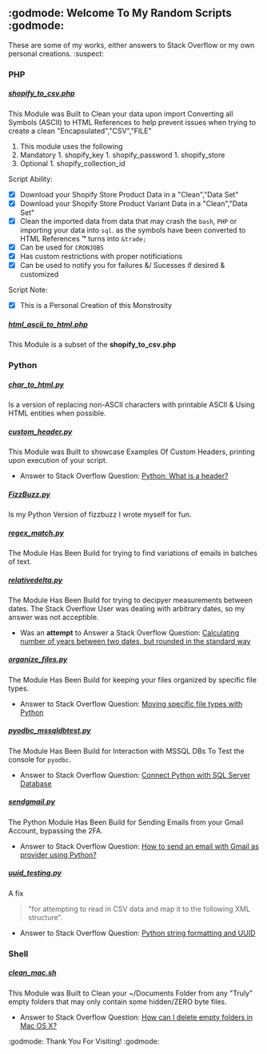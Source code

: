 ## :godmode: Welcome To My Random Scripts :godmode:

These are some of my works, either answers to Stack Overflow or my own personal creations. :suspect:

### PHP
##### [shopify_to_csv.php](https://github.com/JayRizzo/Random_Scripts/blob/master/shopify_to_csv.php)
This Module was Built to Clean your data upon import Converting all Symbols (ASCII) to HTML References to help prevent issues when trying to create a clean "Encapsulated","CSV","FILE"

1. This module uses the following
  1. Mandatory
    1. shopify_key
    1. shopify_password
    1. shopify_store 
  1. Optional
    1. shopify_collection_id

Script Ability:

- [x] Download your Shopify Store Product Data in a "Clean","Data Set"
- [x] Download your Shopify Store Product Variant Data in a "Clean","Data Set"
- [x] Clean the imported data from data that may crash the `bash`, `PHP` or importing your data into `sql`. as the symbols have been converted to HTML References __&trade;__ turns into `&trade;`
- [x] Can be used for `CRONJOBS`
- [x] Has custom restrictions with proper notificiations
- [x] Can be used to notify you for failures &/ Sucesses if desired & customized

Script Note:

- [x] This is a Personal Creation of this Monstrosity

##### [html_ascii_to_html.php](https://github.com/JayRizzo/Random_Scripts/blob/master/html_ascii_to_html.php)
This Module is a subset of the __shopify_to_csv.php__


### Python
#####  [char_to_html.py](https://github.com/JayRizzo/Random_Scripts/blob/master/char_to_html.py)
Is a version of replacing non-ASCII characters with printable ASCII & Using HTML entities when possible.

#####  [custom_header.py](https://github.com/JayRizzo/Random_Scripts/blob/master/custom_header.py)
This Module was Built to showcase Examples Of Custom Headers, printing upon execution of your script.
* Answer to Stack Overflow Question: [Python: What is a header?](https://stackoverflow.com/a/51914806/1896134)

#####  [FizzBuzz.py](https://github.com/JayRizzo/Random_Scripts/blob/master/FizzBuzz.py)
Is my Python Version of fizzbuzz I wrote myself for fun.

#####  [regex_match.py](https://github.com/JayRizzo/Random_Scripts/blob/master/regex_match.py)
The Module Has Been Build for trying to find variations of emails in batches of text.

#####  [relativedelta.py](https://github.com/JayRizzo/Random_Scripts/blob/master/relativedelta.py)
The Module Has Been Build for trying to decipyer measurements between dates. The Stack Overflow User was dealing with arbitrary dates, so my answer was not acceptible.
* Was an __attempt__ to Answer a Stack Overflow Question: [Calculating number of years between two dates, but rounded in the standard way](https://stackoverflow.com/q/52290952/1896134)

#####  [organize_files.py](https://github.com/JayRizzo/Random_Scripts/blob/master/organize_files.py)
The Module Has Been Build for keeping your files organized by specific file types.
* Answer to Stack Overflow Question: [Moving specific file types with Python](https://stackoverflow.com/a/50344578/1896134)

#####  [pyodbc_mssqldbtest.py](https://github.com/JayRizzo/Random_Scripts/blob/master/pyodbc_mssqldbtest.py)
The Module Has Been Build for Interaction with MSSQL DBs To Test the console for `pyodbc`.
* Answer to Stack Overflow Question: [Connect Python with SQL Server Database](https://stackoverflow.com/a/51627907/1896134)

#####  [sendgmail.py](https://github.com/JayRizzo/Random_Scripts/blob/master/sendgmail.py)
The Python Module Has Been Build for Sending Emails from your Gmail Account, bypassing the 2FA.
* Answer to Stack Overflow Question: [How to send an email with Gmail as provider using Python?](https://stackoverflow.com/a/51664129/1896134)

##### [uuid_testing.py](https://github.com/JayRizzo/Random_Scripts/blob/master/uuid_testing.py)
A fix
> "for attempting to read in CSV data and map it to the following XML structure".
* Answer to Stack Overflow Question: [Python string formatting and UUID](https://stackoverflow.com/a/52290812/1896134)

### Shell
##### [clean_mac.sh](https://github.com/JayRizzo/Random_Scripts/blob/master/clean_mac.sh)
This Module was Built to Clean your ~/Documents Folder from any "Truly" empty folders that may only contain some hidden/ZERO byte files.
* Answer to Stack Overflow Question: [How can I delete empty folders in Mac OS X?](https://superuser.com/a/1322425/247728)

:godmode: Thank You For Visiting! :godmode:
